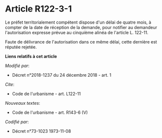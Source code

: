 # Article R122-3-1

Le préfet territorialement compétent dispose d'un délai de quatre mois, à compter de la date de réception de la demande, pour
notifier au demandeur l'autorisation expresse prévue au cinquième alinéa de l'article L. 122-11. 

Faute de délivrance de l'autorisation dans ce même délai, cette dernière est réputée rejetée.

**Liens relatifs à cet article**

_Modifié par_:

  - Décret n°2018-1237 du 24 décembre 2018 - art. 1

_Cite_:

  - Code de l'urbanisme - art. L122-11

_Nouveaux textes_:

  - Code de l'urbanisme - art. R143-6 (V)

_Codifié par_:

  - Décret n°73-1023 1973-11-08
